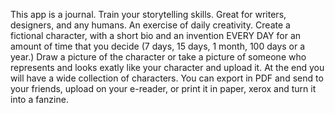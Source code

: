 This app is a journal.
Train your storytelling skills.
Great for writers, designers, and any humans.
An exercise of daily creativity.
Create a fictional character, with a short bio and an invention EVERY DAY for an amount of time that you decide (7 days, 15 days, 1 month, 100 days or a year.)
Draw a picture of the character or take a picture of someone who represents and looks exatly like your character and upload it.
At the end you will have a wide collection of characters.
You can export in PDF and send to your friends, upload on your e-reader, or print it in paper, xerox and turn it into a fanzine.

